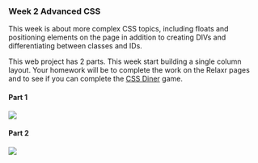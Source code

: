 ### Week 2 Advanced CSS

This week is about more complex CSS topics, including floats and positioning elements on the page in addition to creating DIVs and differentiating between classes and IDs.

This web project has 2 parts. This week start building a single column layout.  Your homework will be to complete the work on the Relaxr pages and to see if you can complete the [CSS Diner](http://flukeout.github.io/) game.
#### Part 1

![](https://raw.githubusercontent.com/generalassembly-studio/FEWD-course-materials/master/Week_02_Styling/Assignment/starter_code/images/relaxr_landing.jpg?token=AFdaB0zXWzEyOjM2o93k8HvzF5AaWc5iks5avAyCwA%3D%3D)

#### Part 2
![](https://raw.githubusercontent.com/generalassembly-studio/FEWD-course-materials/master/Week_03_Layout/Assignment/solution_code/images/relaxr_blog.jpg?token=AFdaB6ZkaBNh3p0qhBenEh6bYKzgs7xUks5avAz3wA%3D%3D)
